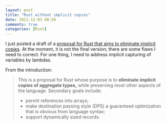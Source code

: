 ```yaml
---
layout: post
title: "Rust without implicit copies"
date: 2011-12-03 08:50
comments: true
categories: [Rust]
---
```


I just posted a draft of a [proposal for Rust that aims to eliminate
implicit copies][no-implicit-copies].  At the moment, it is not the
final version; there are some flaws I need to correct.  For one thing,
I need to address implicit capturing of variables by lambdas.

From the introduction:

> This is a proposal for Rust whose purpose is to **eliminate implicit
> copies of aggregate types,** while preserving most other aspects of
> the language.  Secondary goals include:
> 
> - permit references into arrays;
> - make destination passing style (DPS) a guaranteed optimization that
>   is obvious from language syntax;
> - support dynamically sized records.

[no-implicit-copies]: /rust/no-implicit-copies